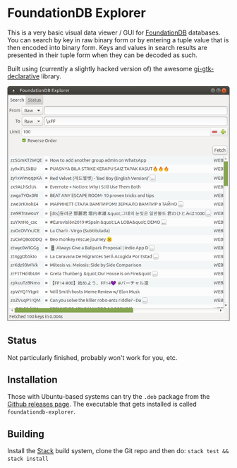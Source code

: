 # FoundationDB Explorer

This is a very basic visual data viewer / GUI for [FoundationDB](https://www.foundationdb.org/) databases. You can search by key in raw binary form or by entering a tuple value that is then encoded into binary form. Keys and values in search results are presented in their tuple form when they can be decoded as such.

Built using (currently a slightly hacked version of) the awesome [gi-gtk-declarative](https://github.com/owickstrom/gi-gtk-declarative/) library.

![Screenshot](./docs/example.png)

## Status

Not particularly finished, probably won't work for you, etc.

## Installation

Those with Ubuntu-based systems can try the `.deb` package from the [Github releases page](https://github.com/Dretch/foundationdb-explorer/releases). The executable that gets installed is called `foundationdb-explorer`.

## Building

Install the [Stack](https://docs.haskellstack.org/en/stable/README/) build system, clone the Git repo and then do: `stack test && stack install`